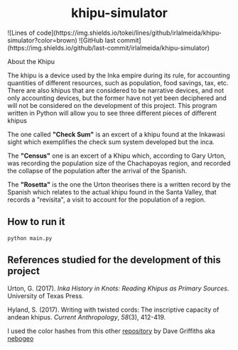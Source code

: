 <h1 align="center"> khipu-simulator
</h1>

<p align="center>
	<img alt="GitHub code size in bytes" src="https://img.shields.io/github/languages/code-size/irlalmeida/khipu-simulator?color=brown" />
![Lines of code](https://img.shields.io/tokei/lines/github/irlalmeida/khipu-simulator?color=brown)
![GitHub last commit](https://img.shields.io/github/last-commit/irlalmeida/khipu-simulator)
</p>

About the Khipu

The khipu is a device used by the Inka empire during its rule, for accounting quantities of different resources,  such as population, food savings, tax, etc. There are also khipus that are considered to be narrative devices, and not only accounting devices, but the former have not yet been deciphered and will not be considered on the development of this project. This program written in Python will allow you to see three different pieces of different khipus

The one called **"Check Sum"** is an excert of a khipu found at the  Inkawasi sight which exemplifies the check sum system developed but the inca.

The **"Census"** one is an excert of a Khipu which, according to Gary Urton, was recording the population size of the Chachapoyas region, and recorded the collapse of the population after the arrival of the Spanish.

The **"Rosetta"** is the one the Urton theorises there is a written record by the Spanish which relates to the actual khipu found in the Santa Valley, that records a "revisita", a visit to account for the population of a region.

## How to run it

    python main.py

## References studied for the development of this project

Urton, G. (2017). _Inka History in Knots: Reading Khipus as Primary Sources_. University of Texas Press.  

Hyland, S. (2017). Writing with twisted cords: The inscriptive capacity of andean khipus. _Current Anthropology_, _58_(3), 412-419.  

I used the color hashes from this other [repository](https://github.com/nebogeo/coding-with-knots) by Dave Griffiths aka [nebogeo](https://github.com/nebogeo)

